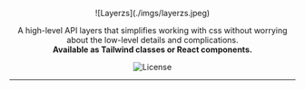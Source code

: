 <p align="center">
  ![Layerzs](./imgs/layerzs.jpeg)
</p>

<p align="center">
  A high-level API layers that simplifies working with css without worrying about the low-level details and complications. <br />
  <strong>Available as Tailwind classes or React components.</strong>
</p>


<p align="center">
    <img src="https://img.shields.io/github/license/cipherlogs/layerzs" alt="License">
</p>

------
